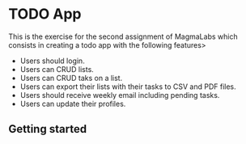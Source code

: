 # TODO App

This is the exercise for the second assignment of MagmaLabs which consists in creating a todo app with the following features>
* Users should login.
* Users can CRUD lists.
* Users can CRUD taks on a list.
* Users can export their lists with their tasks to CSV and PDF files.
* Users should receive weekly email including pending tasks.
* Users can update their profiles.
## Getting started

